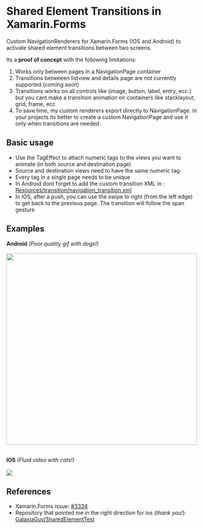 # Shared Element Transitions in Xamarin.Forms
Custom NavigationRenderers for Xamarin.Forms (IOS and Android) to activate shared element transitions between two screens.

Its a <b>proof of concept</b> with the following limitations:

1) Works only between pages in a NavigationPage container
2) Transitions betweeen listview and details page are not currently supported (coming soon)
3) Transitions works on all controls like (image, button, label, entry, ecc.) but you cant make a transition animation on containers like stacklayout, grid, frame, ecc
4) To save time, my custom renderers export directly to NavigationPage.
In your projects its better to create a custom NavigationPage and use it only when transitions are needed.
 
## Basic usage

- Use the TagEffect to attach numeric tags to the views you want to animate (in both source and destination page)
- Source and destination views need to have the same numeric tag
- Every tag in a single page needs to be unique
- In Android dont forget to add the custom transition XML in : <a href="https://github.com/Evolutionlab/EvoTransitions/blob/master/EvoTransitions/EvoTransitions.Android/Resources/transition/navigation_transition.xml">Resources/transition/navigation_transition.xml</a>
- In IOS, after a push, you can use the swipe to right (from the left edge) to get back to the previous page. The transition will follow the span gesture

## Examples

**Android** *(Poor quality gif with dogs!)*<br><br>
<img src="http://www.evolutionlab.it/github/transition_droid.gif" height="500">
<br><br>

**IOS** *(Fluid video with cats!)*<br><br>
<a href="https://www.youtube.com/watch?v=A826mg30D74" target="_blank"><img src="https://img.youtube.com/vi/A826mg30D74/0.jpg"></a>

## References

- Xamarin.Forms issue: <a href="https://github.com/xamarin/Xamarin.Forms/issues/3334">#3334</a>
- Repository that pointed me in the right direction for ios (*thank you!*): <a href="https://github.com/GalaxiaGuy/SharedElementTest">GalaxiaGuy/SharedElementTest</a>


